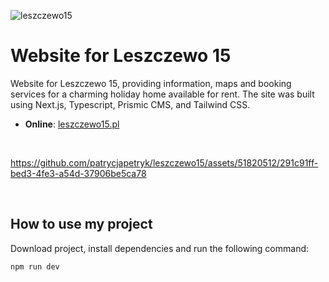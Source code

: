 ![leszczewo15](https://github.com/patrycjapetryk/leszczewo15/assets/51820512/b26b4b2f-f5fa-426d-92e6-dc7a72af1207)

# Website for Leszczewo 15

Website for Leszczewo 15, providing information, maps and booking services for a charming holiday home available for rent. The site was built using Next.js, Typescript, Prismic CMS, and Tailwind CSS.

- **Online**: [leszczewo15.pl](https://leszczewo15.pl)

&nbsp;


https://github.com/patrycjapetryk/leszczewo15/assets/51820512/291c91ff-bed3-4fe3-a54d-37906be5ca78


&nbsp;

## How to use my project

Download project, install dependencies and run the following command:

```sh
npm run dev
```
